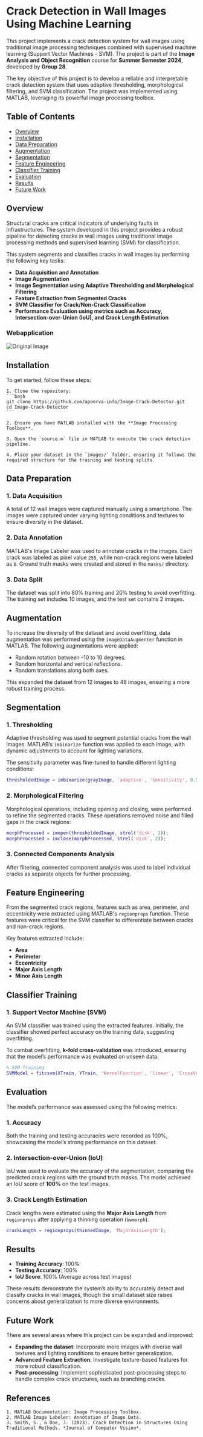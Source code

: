 # **Crack Detection in Wall Images Using Machine Learning**

This project implements a crack detection system for wall images using traditional image processing techniques combined with supervised machine learning (Support Vector Machines - SVM). The project is part of the **Image Analysis and Object Recognition** course for **Summer Semester 2024**, developed by **Group 28**.

The key objective of this project is to develop a reliable and interpretable crack detection system that uses adaptive thresholding, morphological filtering, and SVM classification. The project was implemented using MATLAB, leveraging its powerful image processing toolbox.

## **Table of Contents**
- [Overview](#overview)
- [Installation](#installation)
- [Data Preparation](#data-preparation)
- [Augmentation](#augmentation)
- [Segmentation](#segmentation)
- [Feature Engineering](#feature-engineering)
- [Classifier Training](#classifier-training)
- [Evaluation](#evaluation)
- [Results](#results)
- [Future Work](#future-work)

## **Overview**

Structural cracks are critical indicators of underlying faults in infrastructures. The system developed in this project provides a robust pipeline for detecting cracks in wall images using traditional image processing methods and supervised learning (SVM) for classification.

This system segments and classifies cracks in wall images by performing the following key tasks:
- **Data Acquisition and Annotation**
- **Image Augmentation**
- **Image Segmentation using Adaptive Thresholding and Morphological Filtering**
- **Feature Extraction from Segmented Cracks**
- **SVM Classifier for Crack/Non-Crack Classification**
- **Performance Evaluation using metrics such as Accuracy, Intersection-over-Union (IoU), and Crack Length Estimation**

### Webapplication
![Original Image](images/wall_crack_4.jpeg)

## **Installation**

To get started, follow these steps:

    1. Clone the repository:
    ```bash
    git clone https://github.com/apoorva-info/Image-Crack-Detector.git
    cd Image-Crack-Detector
    ```

    2. Ensure you have MATLAB installed with the **Image Processing Toolbox**.

    3. Open the `source.m` file in MATLAB to execute the crack detection pipeline.

    4. Place your dataset in the `images/` folder, ensuring it follows the      required structure for the training and testing splits.

## **Data Preparation**

### **1. Data Acquisition**
A total of 12 wall images were captured manually using a smartphone. The images were captured under varying lighting conditions and textures to ensure diversity in the dataset.

### **2. Data Annotation**
MATLAB's Image Labeler was used to annotate cracks in the images. Each crack was labeled as pixel value `255`, while non-crack regions were labeled as `0`. Ground truth masks were created and stored in the `masks/` directory.

### **3. Data Split**
The dataset was split into 80% training and 20% testing to avoid overfitting. The training set includes 10 images, and the test set contains 2 images.

## **Augmentation**

To increase the diversity of the dataset and avoid overfitting, data augmentation was performed using the `imageDataAugmenter` function in MATLAB. The following augmentations were applied:
- Random rotation between -10 to 10 degrees.
- Random horizontal and vertical reflections.
- Random translations along both axes.

This expanded the dataset from 12 images to 48 images, ensuring a more robust training process.

## **Segmentation**

### **1. Thresholding**
Adaptive thresholding was used to segment potential cracks from the wall images. MATLAB’s `imbinarize` function was applied to each image, with dynamic adjustments to account for lighting variations.

The sensitivity parameter was fine-tuned to handle different lighting conditions:
```matlab
thresholdedImage = imbinarize(grayImage, 'adaptive', 'Sensitivity', 0.5);
```

### **2. Morphological Filtering**
Morphological operations, including opening and closing, were performed to refine the segmented cracks. These operations removed noise and filled gaps in the crack regions:
```matlab
morphProcessed = imopen(thresholdedImage, strel('disk', 2));
morphProcessed = imclose(morphProcessed, strel('disk', 2));
```

### **3. Connected Components Analysis**
After filtering, connected component analysis was used to label individual cracks as separate objects for further processing.

## **Feature Engineering**

From the segmented crack regions, features such as area, perimeter, and eccentricity were extracted using MATLAB's `regionprops` function. These features were critical for the SVM classifier to differentiate between cracks and non-crack regions.

Key features extracted include:
- **Area**
- **Perimeter**
- **Eccentricity**
- **Major Axis Length**
- **Minor Axis Length**

## **Classifier Training**

### **1. Support Vector Machine (SVM)**
An SVM classifier was trained using the extracted features. Initially, the classifier showed perfect accuracy on the training data, suggesting overfitting.

To combat overfitting, **k-fold cross-validation** was introduced, ensuring that the model’s performance was evaluated on unseen data.

```matlab
% SVM Training
SVMModel = fitcsvm(XTrain, YTrain, 'KernelFunction', 'linear', 'CrossVal', 'on', 'KFold', 5);
```

## **Evaluation**

The model’s performance was assessed using the following metrics:

### **1. Accuracy**
Both the training and testing accuracies were recorded as 100%, showcasing the model’s strong performance on this dataset.

### **2. Intersection-over-Union (IoU)**
IoU was used to evaluate the accuracy of the segmentation, comparing the predicted crack regions with the ground truth masks. The model achieved an IoU score of **100%** on the test images.

### **3. Crack Length Estimation**
Crack lengths were estimated using the **Major Axis Length** from `regionprops` after applying a thinning operation (`bwmorph`).

```matlab
crackLength = regionprops(thinnedImage, 'MajorAxisLength');
```

## **Results**

- **Training Accuracy**: 100%
- **Testing Accuracy**: 100%
- **IoU Score**: 100% (Average across test images)

These results demonstrate the system’s ability to accurately detect and classify cracks in wall images, though the small dataset size raises concerns about generalization to more diverse environments.

## **Future Work**

There are several areas where this project can be expanded and improved:

- **Expanding the dataset**: Incorporate more images with diverse wall textures and lighting conditions to ensure better generalization.
- **Advanced Feature Extraction**: Investigate texture-based features for more robust classification.
- **Post-processing**: Implement sophisticated post-processing steps to handle complex crack structures, such as branching cracks.
  
## **References**

    1. MATLAB Documentation: Image Processing Toolbox.
    2. MATLAB Image Labeler: Annotation of Image Data.
    3. Smith, S., & Doe, J. (2023). Crack Detection in Structures Using Traditional Methods. *Journal of Computer Vision*.

